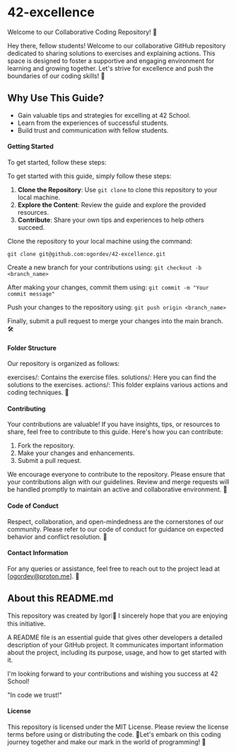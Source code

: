 # 42-excellence

Welcome to our Collaborative Coding Repository! 🚀

Hey there, fellow students! Welcome to our collaborative GitHub repository dedicated to sharing solutions to exercises and explaining actions. This space is designed to foster a supportive and engaging environment for learning and growing together. Let's strive for excellence and push the boundaries of our coding skills! 🌟

## Why Use This Guide?

- Gain valuable tips and strategies for excelling at 42 School.
- Learn from the experiences of successful students.
- Build trust and communication with fellow students.

#### Getting Started

To get started, follow these steps:

To get started with this guide, simply follow these steps:

1. **Clone the Repository**: Use `git clone` to clone this repository to your local machine.
2. **Explore the Content**: Review the guide and explore the provided resources.
3. **Contribute**: Share your own tips and experiences to help others succeed.

Clone the repository to your local machine using the command:

```git clone git@github.com:ogordev/42-excellence.git```

Create a new branch for your contributions using: 
```git checkout -b <branch_name>```

After making your changes, commit them using: 
```git commit -m "Your commit message"```

Push your changes to the repository using: 
```git push origin <branch_name>```

Finally, submit a pull request to merge your changes into the main branch. 🛠️

#### Folder Structure

Our repository is organized as follows:

exercises/: Contains the exercise files.
solutions/: Here you can find the solutions to the exercises.
actions/: This folder explains various actions and coding techniques. 📁

#### Contributing

Your contributions are valuable! If you have insights, tips, or resources to share, feel free to contribute to this guide. Here's how you can contribute:

1. Fork the repository.
2. Make your changes and enhancements.
3. Submit a pull request.

We encourage everyone to contribute to the repository. Please ensure that your contributions align with our guidelines. Review and merge requests will be handled promptly to maintain an active and collaborative environment. 🤝

#### Code of Conduct

Respect, collaboration, and open-mindedness are the cornerstones of our community. Please refer to our code of conduct for guidance on expected behavior and conflict resolution. 🤗

#### Contact Information

For any queries or assistance, feel free to reach out to the project lead at [ogordev@proton.me]. 📧

## About this README.md

This repository was created by Igor❕🤍 I sincerely hope that you are enjoying this initiative.

A README file is an essential guide that gives other developers a detailed description of your GitHub project. It communicates important information about the project, including its purpose, usage, and how to get started with it.

I'm looking forward to your contributions and wishing you success at 42 School!

"In code we trust!"


#### License

This repository is licensed under the MIT License. Please review the license terms before using or distributing the code. 📜Let's embark on this coding journey together and make our mark in the world of programming! 🚀
